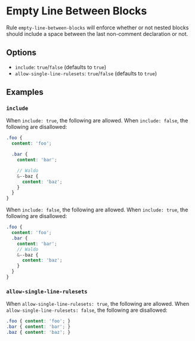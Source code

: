 # Empty Line Between Blocks

Rule `empty-line-between-blocks` will enforce whether or not nested blocks should include a space between the last non-comment declaration or not.

## Options

* `include`: `true`/`false` (defaults to `true`)
* `allow-single-line-rulesets`: `true`/`false` (defaults to `true`)

## Examples

### `include`

When `include: true`, the following are allowed. When `include: false`, the following are disallowed:

```scss
.foo {
  content: 'foo';

  .bar {
    content: 'bar';

    // Waldo
    &--baz {
      content: 'baz';
    }
  }
}
```

When `include: false`, the following are allowed. When `include: true`, the following are disallowed:

```scss
.foo {
  content: 'foo';
  .bar {
    content: 'bar';
    // Waldo
    &--baz {
      content: 'baz';
    }
  }
}
```

### `allow-single-line-rulesets`

When `allow-single-line-rulesets: true`, the following are allowed. When `allow-single-line-rulesets: false`, the following are disallowed:

```scss
.foo { content: 'foo'; }
.bar { content: 'bar'; }
.baz { content: 'baz'; }
```
